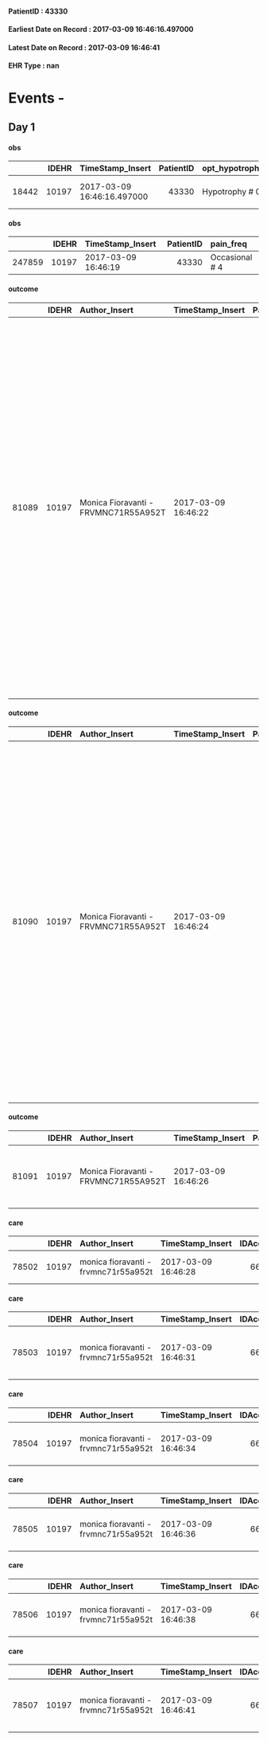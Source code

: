 
#### PatientID : 43330
#### Earliest Date on Record : 2017-03-09 16:46:16.497000
#### Latest Date on Record : 2017-03-09 16:46:41
#### EHR Type : nan

# Events - 

## Day 1

#### obs
|       |   IDEHR | TimeStamp_Insert           |   PatientID | opt_hypotrophy   | chk_eloquence     | asthenia   | dyspnoea                      | body_temp    | agitation_behavior_freq   | mood                             | cognitive_state   |
|------:|--------:|:---------------------------|------------:|:-----------------|:------------------|:-----------|:------------------------------|:-------------|:--------------------------|:---------------------------------|:------------------|
| 18442 |   10197 | 2017-03-09 16:46:16.497000 |       43330 | Hypotrophy # 0   | fluent speech # 0 | Severe # 3 | applicant moderate effort # 7 | Apyrexia # 0 | quiet # 0                 | Apathy # 00; # 03 demoralization | Polished # 2      |

#### obs
|        |   IDEHR | TimeStamp_Insert    |   PatientID | pain_freq      |
|-------:|--------:|:--------------------|------------:|:---------------|
| 247859 |   10197 | 2017-03-09 16:46:19 |       43330 | Occasional # 4 |

#### outcome
|       |   IDEHR | Author_Insert                        | TimeStamp_Insert    |   PatientID |   IDDigitalSignDocument |   IDPAI_VIDAS | opt_problem                                                |   opt_problem_num | opt_obiettivo                                                                                                                                                                                      |   opt_obiettivo_num | opt_stato_problema   |   opt_stato_problema_num | opt_interventi                                                                                                                                                                                                                                                                                                                                                                                                                                                                |   opt_interventi_num |
|------:|--------:|:-------------------------------------|:--------------------|------------:|------------------------:|--------------:|:-----------------------------------------------------------|------------------:|:---------------------------------------------------------------------------------------------------------------------------------------------------------------------------------------------------|--------------------:|:---------------------|-------------------------:|:------------------------------------------------------------------------------------------------------------------------------------------------------------------------------------------------------------------------------------------------------------------------------------------------------------------------------------------------------------------------------------------------------------------------------------------------------------------------------|---------------------:|
| 81089 |   10197 | Monica Fioravanti - FRVMNC71R55A952T | 2017-03-09 16:46:22 |       43330 |                  678134 |         83311 | Impaired mobility † / limitation of physical movement # 27 |                 1 | The patient utilizzer√ † ¬ † aids designed to increase the mobilit√ † ¬ † ¬ † ¬ß by establishing priorit√ attivit√ † for † ¬ † daily and reaching the awareness of the limits of his own body # 48 |                   4 | Open Problem # 1     |                        1 | PAI Implementation - Encourage the patient in setting priorit√ † ¬ † ¬ † attivit√ for daily † # 340; Counseling - Allowing the patient to express his feelings about the effects of fatigue on his life # 341; Counseling - Helping patients to identify their resources, abilit√ † ¬ † and interests and eliminate attivit√ † that are not essential. # 342; Information - Make sure the patient / caregiver understands the explanations regarding the use of any aid # 344 |                    4 |

#### outcome
|       |   IDEHR | Author_Insert                        | TimeStamp_Insert    |   PatientID |   IDDigitalSignDocument |   IDPAI_VIDAS | opt_problem             |   opt_problem_num | opt_obiettivo                                                    |   opt_obiettivo_num | opt_stato_problema   |   opt_stato_problema_num | opt_interventi                                                                                                                                                                                                                                                                                                                                                                                                                      |   opt_interventi_num |
|------:|--------:|:-------------------------------------|:--------------------|------------:|------------------------:|--------------:|:------------------------|------------------:|:-----------------------------------------------------------------|--------------------:|:---------------------|-------------------------:|:------------------------------------------------------------------------------------------------------------------------------------------------------------------------------------------------------------------------------------------------------------------------------------------------------------------------------------------------------------------------------------------------------------------------------------|---------------------:|
| 81090 |   10197 | Monica Fioravanti - FRVMNC71R55A952T | 2017-03-09 16:46:24 |       43330 |                  678135 |         83312 | Abnormal urination # 37 |                 4 | The patient does not presenter√ † ¬ † changes to your urine # 87 |                   4 | Open Problem # 1     |                        1 | PAI Implementation - therapeutic upgrading # 804; PAI Implementation - To evaluate the efficacy of drug delivery # 806; Counseling - Share with caregiver therapeutic path # 808; Counseling - Share with the patient the therapeutic path # 807; Education - Educate the caregiver / patient recognition / treatment of the symptom # 809; Information - Inform the patient / caregiver on the prevailing signs and symptoms # 810 |                    4 |

#### outcome
|       |   IDEHR | Author_Insert                        | TimeStamp_Insert    |   PatientID |   IDDigitalSignDocument |   IDPAI_VIDAS | opt_problem                        |   opt_problem_num | opt_obiettivo                                                           |   opt_obiettivo_num | opt_stato_problema   |   opt_stato_problema_num | opt_interventi                                  |   opt_interventi_num |
|------:|--------:|:-------------------------------------|:--------------------|------------:|------------------------:|--------------:|:-----------------------------------|------------------:|:------------------------------------------------------------------------|--------------------:|:---------------------|-------------------------:|:------------------------------------------------|---------------------:|
| 81091 |   10197 | Monica Fioravanti - FRVMNC71R55A952T | 2017-03-09 16:46:26 |       43330 |                  678136 |         83313 | Alteration of the oral mucosa # 32 |                 4 | The patient and / or caregiver will be able to manage oral hygiene # 64 |                   4 | Open Problem # 1     |                        1 | Informational - Teach proper oral hygiene # 540 |                    4 |

#### care
|       |   IDEHR | Author_Insert                        | TimeStamp_Insert    |   IDAccess | EHRType   |   PatientID |   IDTERAPIE_OUTPAT_VIDAS | ds_altro_farmaco   | ds_dose   | opt_via_di_somm       | ds_ora   | dt_data_inizio      |   opt_pregressa |   opt_somm_terapia |   opt_estemporanea |   opt_termina |   opt_somm_in_pompa | opt_farmaco              |
|------:|--------:|:-------------------------------------|:--------------------|-----------:|:----------|------------:|-------------------------:|:-------------------|:----------|:----------------------|:---------|:--------------------|----------------:|-------------------:|-------------------:|--------------:|--------------------:|:-------------------------|
| 78502 |   10197 | monica fioravanti - frvmnc71r55a952t | 2017-03-09 16:46:28 |      66397 | amb       |       43330 |                    56123 | diezime            | 1 fl      | intramuscular # 2 = 2 | 16 # 16  | 2017-03-09 00:00:00 |               0 |                  0 |                  0 |             0 |                   0 | other (see notes) # 2004 |

#### care
|       |   IDEHR | Author_Insert                        | TimeStamp_Insert    |   IDAccess | EHRType   |   PatientID |   IDTERAPIE_OUTPAT_VIDAS | ds_dose   | opt_via_di_somm   | ds_ora   | dt_data_inizio      |   opt_pregressa |   opt_somm_terapia |   opt_estemporanea |   opt_termina |   opt_somm_in_pompa | opt_farmaco                              |
|------:|--------:|:-------------------------------------|:--------------------|-----------:|:----------|------------:|-------------------------:|:----------|:------------------|:---------|:--------------------|----------------:|-------------------:|-------------------:|--------------:|--------------------:|:-----------------------------------------|
| 78503 |   10197 | monica fioravanti - frvmnc71r55a952t | 2017-03-09 16:46:31 |      66397 | amb       |       43330 |                    56124 | 1 cp      | oral # 0 = 0      | 08 # 8   | 2017-03-09 00:00:00 |               0 |                  0 |                  0 |             0 |                   0 | megestrol (megace 160 mg tablets) # 1551 |

#### care
|       |   IDEHR | Author_Insert                        | TimeStamp_Insert    |   IDAccess | EHRType   |   PatientID |   IDTERAPIE_OUTPAT_VIDAS | ds_dose   | opt_via_di_somm        | ds_ora          | dt_data_inizio      |   opt_pregressa |   opt_somm_terapia |   opt_estemporanea |   opt_termina |   opt_somm_in_pompa | opt_farmaco                                                  |
|------:|--------:|:-------------------------------------|:--------------------|-----------:|:----------|------------:|-------------------------:|:----------|:-----------------------|:----------------|:--------------------|----------------:|-------------------:|-------------------:|--------------:|--------------------:|:-------------------------------------------------------------|
| 78504 |   10197 | monica fioravanti - frvmnc71r55a952t | 2017-03-09 16:46:34 |      66397 | amb       |       43330 |                    56125 | 1 fl      | subcutaneously # 3 = 3 | 08 # 8; 17 # 17 | 2017-03-09 00:00:00 |               0 |                  0 |                  0 |             0 |                   0 | metoclopramide hydrochloride (plasil 10 mg / 2 ml fl) # 1002 |

#### care
|       |   IDEHR | Author_Insert                        | TimeStamp_Insert    |   IDAccess | EHRType   |   PatientID |   IDTERAPIE_OUTPAT_VIDAS | ds_dose   | opt_via_di_somm   | ds_ora       | dt_data_inizio      |   opt_pregressa |   opt_somm_terapia |   opt_estemporanea |   opt_termina |   opt_somm_in_pompa | opt_farmaco                           | Note_al_bisogno   |
|------:|--------:|:-------------------------------------|:--------------------|-----------:|:----------|------------:|-------------------------:|:----------|:------------------|:-------------|:--------------------|----------------:|-------------------:|-------------------:|--------------:|--------------------:|:--------------------------------------|:------------------|
| 78505 |   10197 | monica fioravanti - frvmnc71r55a952t | 2017-03-09 16:46:36 |      66397 | amb       |       43330 |                    56126 | 1 bust    | oral # 0 = 0      | at need # 24 | 2017-03-09 00:00:00 |               0 |                  0 |                  0 |             0 |                   0 | nimesulide (100 mg aulin bust) # 2003 | the need          |

#### care
|       |   IDEHR | Author_Insert                        | TimeStamp_Insert    |   IDAccess | EHRType   |   PatientID |   IDTERAPIE_OUTPAT_VIDAS | ds_dose   | opt_via_di_somm        | ds_ora   | dt_data_inizio      |   opt_pregressa |   opt_somm_terapia |   opt_estemporanea |   opt_termina |   opt_somm_in_pompa | opt_farmaco                             |
|------:|--------:|:-------------------------------------|:--------------------|-----------:|:----------|------------:|-------------------------:|:----------|:-----------------------|:---------|:--------------------|----------------:|-------------------:|-------------------:|--------------:|--------------------:|:----------------------------------------|
| 78506 |   10197 | monica fioravanti - frvmnc71r55a952t | 2017-03-09 16:46:38 |      66397 | amb       |       43330 |                    56127 | 1 fl      | subcutaneously # 3 = 3 | 08 # 8   | 2017-03-09 00:00:00 |               0 |                  0 |                  0 |             0 |                   0 | dexamethasone (4 mg soldesam fl) # 1447 |

#### care
|       |   IDEHR | Author_Insert                        | TimeStamp_Insert    |   IDAccess | EHRType   |   PatientID |   IDTERAPIE_OUTPAT_VIDAS | ds_dose   | opt_via_di_somm   | ds_ora       | dt_data_inizio      |   opt_pregressa |   opt_somm_terapia |   opt_estemporanea |   opt_termina |   opt_somm_in_pompa | opt_farmaco                                        |
|------:|--------:|:-------------------------------------|:--------------------|-----------:|:----------|------------:|-------------------------:|:----------|:------------------|:-------------|:--------------------|----------------:|-------------------:|-------------------:|--------------:|--------------------:|:---------------------------------------------------|
| 78507 |   10197 | monica fioravanti - frvmnc71r55a952t | 2017-03-09 16:46:41 |      66397 | amb       |       43330 |                    56128 | 1 cp      | oral # 0 = 0      | at need # 24 | 2017-03-09 00:00:00 |               0 |                  0 |                  0 |             0 |                   0 | acetaminophen (paracetamol 1000 mg tablets) # 1719 |


